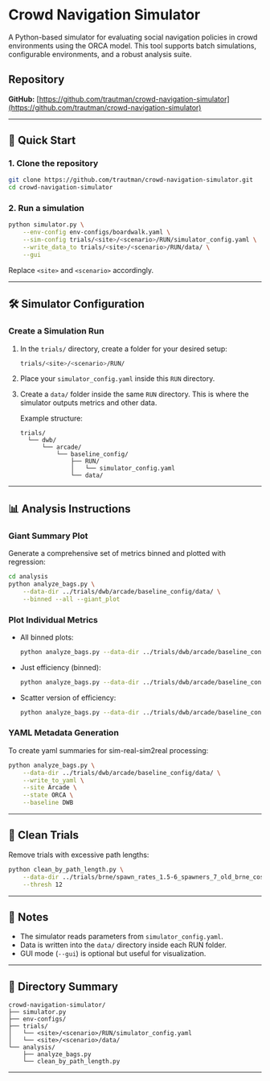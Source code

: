 
# Crowd Navigation Simulator

A Python-based simulator for evaluating social navigation policies in crowd environments using the ORCA model. This tool supports batch simulations, configurable environments, and a robust analysis suite.

## Repository

**GitHub:** [https://github.com/trautman/crowd-navigation-simulator](https://github.com/trautman/crowd-navigation-simulator)

---

## 🚀 Quick Start

### 1. Clone the repository

```bash
git clone https://github.com/trautman/crowd-navigation-simulator.git
cd crowd-navigation-simulator
```

### 2. Run a simulation

```bash
python simulator.py \
    --env-config env-configs/boardwalk.yaml \
    --sim-config trials/<site>/<scenario>/RUN/simulator_config.yaml \
    --write_data_to trials/<site>/<scenario>/RUN/data/ \
    --gui
```

Replace `<site>` and `<scenario>` accordingly.

---

## 🛠️ Simulator Configuration

### Create a Simulation Run

1. In the `trials/` directory, create a folder for your desired setup:
    ```bash
    trials/<site>/<scenario>/RUN/
    ```

2. Place your `simulator_config.yaml` inside this `RUN` directory.

3. Create a `data/` folder inside the same `RUN` directory. This is where the simulator outputs metrics and other data.

    Example structure:
    ```
    trials/
      └── dwb/
          └── arcade/
              └── baseline_config/
                  ├── RUN/
                  │   └── simulator_config.yaml
                  └── data/
    ```

---

## 📊 Analysis Instructions

### Giant Summary Plot

Generate a comprehensive set of metrics binned and plotted with regression:

```bash
cd analysis
python analyze_bags.py \
    --data-dir ../trials/dwb/arcade/baseline_config/data/ \
    --binned --all --giant_plot
```

### Plot Individual Metrics

- All binned plots:
  ```bash
  python analyze_bags.py --data-dir ../trials/dwb/arcade/baseline_config/data/ --binned --all
  ```

- Just efficiency (binned):
  ```bash
  python analyze_bags.py --data-dir ../trials/dwb/arcade/baseline_config/data/ --binned --efficiency
  ```

- Scatter version of efficiency:
  ```bash
  python analyze_bags.py --data-dir ../trials/dwb/arcade/baseline_config/data/ --scatter --efficiency
  ```

### YAML Metadata Generation

To create yaml summaries for sim-real-sim2real processing:

```bash
python analyze_bags.py \
    --data-dir ../trials/dwb/arcade/baseline_config/data/ \
    --write_to_yaml \
    --site Arcade \
    --state ORCA \
    --baseline DWB
```

---

## 🧹 Clean Trials

Remove trials with excessive path lengths:

```bash
python clean_by_path_length.py \
    --data-dir ../trials/brne/spawn_rates_1.5-6_spawners_7_old_brne_cost_weights_YES_MASK_with_boundary_correction/data/ \
    --thresh 12
```


---

## 🧾 Notes

- The simulator reads parameters from `simulator_config.yaml`.
- Data is written into the `data/` directory inside each RUN folder.
- GUI mode (`--gui`) is optional but useful for visualization.

---

## 📁 Directory Summary

```
crowd-navigation-simulator/
├── simulator.py
├── env-configs/
├── trials/
│   └── <site>/<scenario>/RUN/simulator_config.yaml
│   └── <site>/<scenario>/data/
└── analysis/
    ├── analyze_bags.py
    └── clean_by_path_length.py
```

---

